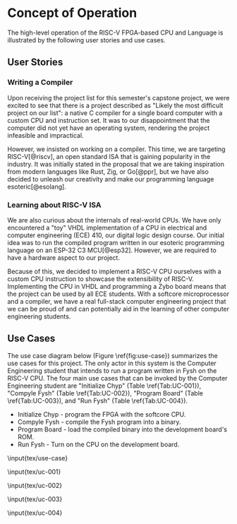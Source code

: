 # Concept of Operation

The high-level operation of the RISC-V FPGA-based CPU and Language is
illustrated by the following user stories and use cases.

## User Stories

### Writing a Compiler

Upon receiving the project list for this semester's capstone project, we were
excited to see that there is a project described as "Likely the most difficult
project on our list": a native C compiler for a single board computer with a
custom CPU and instruction set. It was to our disappointment that the computer
did not yet have an operating system, rendering the project infeasible and
impractical.

However, we insisted on working on a compiler. This time, we are targeting
RISC-V[@riscv], an open standard ISA that is gaining popularity in the industry.
It was initially stated in the proposal that we are taking inspiration from
modern languages like Rust, Zig, or Go[@ppr], but we have also decided to
unleash our creativity and make our programming language esoteric[@esolang].

### Learning about RISC-V ISA

We are also curious about the internals of real-world CPUs. We have only
encountered a "toy" VHDL implementation of a CPU in electrical and computer
engineering (ECE) 410, our digital logic design course. Our initial idea was to
run the compiled program written in our esoteric programming language on an
ESP-32 C3 MCU[@esp32]. However, we are required to have a hardware aspect to our
project.

Because of this, we decided to implement a RISC-V CPU ourselves with a custom
CPU instruction to showcase the extensibility of RISC-V. Implementing the CPU in
VHDL and programming a Zybo board means that the project can be used by all ECE
students. With a softcore microprocessor and a compiler, we have a real
full-stack computer engineering project that we can be proud of and can
potentially aid in the learning of other computer engineering students.

## Use Cases

The use case diagram below (Figure \ref{fig:use-case}) summarizes the use cases
for this project. The only actor in this system is the Computer Engineering
student that intends to run a program written in Fysh on the RISC-V CPU. The
four main use cases that can be invoked by the Computer Engineering student are
"Initialize Chyp" (Table \ref{Tab:UC-001}), "Compyle Fysh" (Table
\ref{Tab:UC-002}), "Program Board" (Table \ref{Tab:UC-003}), and "Run Fysh"
(Table \ref{Tab:UC-004}).

- Initialize Chyp - program the FPGA with the softcore CPU.
- Compyle Fysh - compile the Fysh program into a binary.
- Program Board - load the compiled binary into the development board's ROM.
- Run Fysh - Turn on the CPU on the development board.

\input{tex/use-case}

\input{tex/uc-001}

\input{tex/uc-002}

\input{tex/uc-003}

\input{tex/uc-004}
